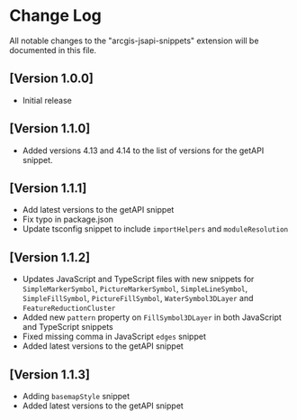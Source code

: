 # Change Log

All notable changes to the "arcgis-jsapi-snippets" extension will be documented in this file.

## [Version 1.0.0]

- Initial release

## [Version 1.1.0]

- Added versions 4.13 and 4.14 to the list of versions for the getAPI snippet.

## [Version 1.1.1]

- Add latest versions to the getAPI snippet
- Fix typo in package.json
- Update tsconfig snippet to include ```importHelpers``` and ```moduleResolution```

## [Version 1.1.2]

- Updates JavaScript and TypeScript files with new snippets for `SimpleMarkerSymbol`, `PictureMarkerSymbol`, `SimpleLineSymbol`, `SimpleFillSymbol`, `PictureFillSymbol`, `WaterSymbol3DLayer` and `FeatureReductionCluster`
- Added new `pattern` property on `FillSymbol3DLayer` in both JavaScript and TypeScript snippets
- Fixed missing comma in JavaScript `edges` snippet
- Added latest versions to the getAPI snippet

## [Version 1.1.3]

- Adding `basemapStyle` snippet
- Added latest versions to the getAPI snippet